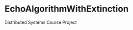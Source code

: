 # EchoAlgorithmWithExtinction
Distributed Systems Course Project
<object data="../assets/path/to/DIS_Project_.pdf" width="1000" height="1000" type='application/pdf'></object>
